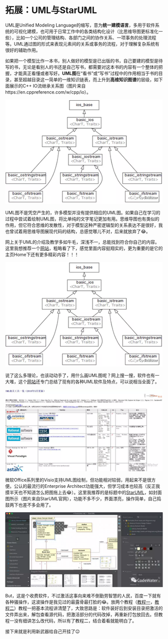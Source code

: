 # 拓展：UML与StarUML

UML是Unified Modeling Language的缩写，意为**统一建模语言**，多用于软件系统的可视化建模，也可用于日常工作中的各类结构化设计（比思维导图更标准化一些），比如一个公司的管理结构、各部门之间的协作关系、一项事务的处理流程等。UML通过图的形式来表现元素间的关系或事务的流程，对于理解复杂系统有很好的辅助作用。



如果把一个模型比作一本书，别人做好的模型是已出版的书，自己要建的模型是待写的书，无论是看别人的书还是自己写书，都需要对这本书的内容有一个整体的把握，才能真正看懂或者写好。**UML图**在“看书”或“写书”过程中的作用相当于书的目录，甚至超越目录这一简单的一维知识链表，而上升到**高维知识图谱**的层级，如下面展示的C++ IO流继承关系图（图片来自https://en.cppreference.com/w/cpp/io）。

 ![img](image/拓展：UML与StarUML01.webp)



UML图不是凭空产生的，许多模型并没有提供相应的UML图。如果自己在学习的过程中尝试着绘制UML图，将比单纯的文字笔记更加有用。思维导图也有类似的作用，但它符合思维的发散性，对于模型这种严密逻辑型的关系表达不是很好，我也曾试着用思维导图展现代码的结构，总感觉哪儿不对，后来就放弃了:joy:。



网上关于UML的介绍及教学多如牛毛，深浅不一，总能找到符合你自己的内容。这里我想推荐一个[网站](http://etutorials.org/Programming/Learning+uml/)，粗略看了下，感觉里面内容挺翔实的，更为重要的是它的主页Home下还有更多精彩内容！！！

![img](image/拓展：UML与StarUML01.webp)



说了这么多理论，也该动动手了，用什么画UML图呢？网上搜一搜，软件也有一大堆，这个[网站](http://www.umlchina.com/tools/newindex1.htm)还专门总结了现有的各种UML软件及特点，可以说相当全面了。

![img](image/拓展：UML与StarUML03.webp)



微软Office系列里的Visio支持UML图绘制，但功能相对较弱，用起来不是很方便。公认的最流行的Enterprise Architect功能强大，但学习成本也较高（反正我摸半天也不知道怎么把图拖上去:joy:）。这里我推荐的是标题中的[StarUML](http://staruml.io/)，如封面图所示（图片来自StarUML官网），功能不多不少，界面漂亮，操作简单，自己捣鼓两下也差不多会用了。

![img](image/拓展：UML与StarUML04.webp)



But，这是个收费软件，不过激活这事向来难不倒勤劳智慧的人民，百度一下就有各种骚操作，这波操作是我见过的最露骨最打脸的:joy:。放两个教程（[教程一](https://www.52pojie.cn/thread-899541-1-1.html)，[教程二](https://blog.csdn.net/sam_shan/article/details/80585240)）教程一把基本流程讲清楚了，大致思路是：软件装好后到安装目录把激活的文件弄出来，解包查看源代码，把激活部分的代码改掉，再重新打包放回去。但教程一没有细讲怎么改代码，所以有了教程二，结合着看就能明白了。



接下来就是利用新武器给自己开挂了:wink: